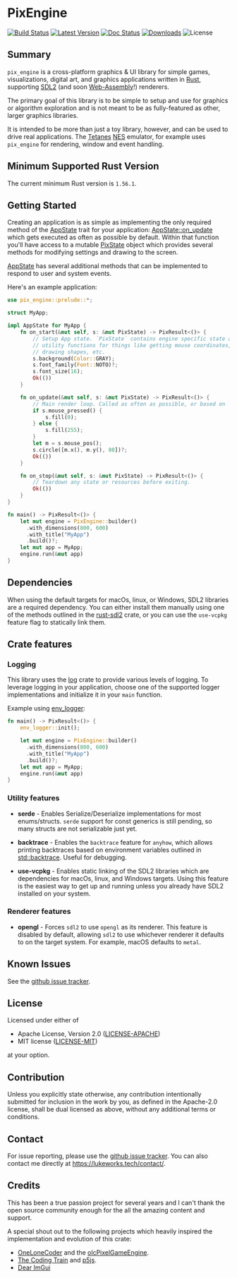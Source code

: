 # PixEngine

[![Build Status]][build] [![Latest Version]][crates.io] [![Doc Status]][docs] [![Downloads]][crates.io] ![License]

[Build Status]: https://img.shields.io/github/workflow/status/lukexor/pix-engine/CI?style=plastic
[build]: https://github.com/lukexor/pix-engine/actions/workflows/ci.yml
[Latest Version]: https://img.shields.io/crates/v/pix-engine?style=plastic
[crates.io]: https://crates.io/crates/pix-engine
[Doc Status]: https://img.shields.io/docsrs/pix-engine?style=plastic
[docs]: https://docs.rs/pix-engine/
[Downloads]: https://img.shields.io/crates/d/pix-engine?style=plastic
[License]: https://img.shields.io/crates/l/pix-engine?style=plastic

## Summary

`pix_engine` is a cross-platform graphics & UI library for simple games,
visualizations, digital art, and graphics applications written in [Rust][],
supporting [SDL2][] (and soon [Web-Assembly][WASM]!) renderers.

The primary goal of this library is to be simple to setup and use for graphics
or algorithm exploration and is not meant to be as fully-featured as other,
larger graphics libraries.

It is intended to be more than just a toy library, however, and can be used to
drive real applications. The [Tetanes][] [NES][] emulator, for example uses
`pix_engine` for rendering, window and event handling.

## Minimum Supported Rust Version

The current minimum Rust version is `1.56.1`.

## Getting Started

Creating an application is as simple as implementing the only required method of
the [AppState] trait for your application: [AppState::on_update] which gets
executed as often as possible by default. Within that function you'll have
access to a mutable [PixState] object which provides several methods for
modifying settings and drawing to the screen.

[AppState] has several additional methods that can be implemented to respond to
user and system events.

Here's an example application:

```rust no_run
use pix_engine::prelude::*;

struct MyApp;

impl AppState for MyApp {
    fn on_start(&mut self, s: &mut PixState) -> PixResult<()> {
        // Setup App state. `PixState` contains engine specific state and
        // utility functions for things like getting mouse coordinates,
        // drawing shapes, etc.
        s.background(Color::GRAY);
        s.font_family(Font::NOTO)?;
        s.font_size(16);
        Ok(())
    }

    fn on_update(&mut self, s: &mut PixState) -> PixResult<()> {
        // Main render loop. Called as often as possible, or based on `target frame rate`.
        if s.mouse_pressed() {
            s.fill(0);
        } else {
            s.fill(255);
        }
        let m = s.mouse_pos();
        s.circle([m.x(), m.y(), 80])?;
        Ok(())
    }

    fn on_stop(&mut self, s: &mut PixState) -> PixResult<()> {
        // Teardown any state or resources before exiting.
        Ok(())
    }
}

fn main() -> PixResult<()> {
    let mut engine = PixEngine::builder()
      .with_dimensions(800, 600)
      .with_title("MyApp")
      .build()?;
    let mut app = MyApp;
    engine.run(&mut app)
}
```

## Dependencies

When using the default targets for macOs, linux, or Windows, SDL2 libraries are
a required dependency. You can either install them manually using one of the
methods outlined in the [rust-sdl2][] crate, or you can use the `use-vcpkg`
feature flag to statically link them.

## Crate features

### Logging

This library uses the [log](https://crates.io/crates/log) crate to provide
various levels of logging. To leverage logging in your application, choose one
of the supported logger implementations and initialize it in your `main`
function.

Example using [env_logger](https://crates.io/crates/env_logger):

```rust ignore
fn main() -> PixResult<()> {
    env_logger::init();

    let mut engine = PixEngine::builder()
      .with_dimensions(800, 600)
      .with_title("MyApp")
      .build()?;
    let mut app = MyApp;
    engine.run(&mut app)
}
```

### Utility features

* **serde** -
  Enables Serialize/Deserialize implementations for most enums/structs. `serde`
  support for const generics is still pending, so many structs are not
  serializable just yet.

* **backtrace** -
  Enables the `backtrace` feature for `anyhow`, which allows printing backtraces
  based on environment variables outlined in [std::backtrace][]. Useful for
  debugging.

* **use-vcpkg** -
  Enables static linking of the SDL2 libraries which are dependencies for macOs,
  linux, and Windows targets. Using this feature is the easiest way to get up
  and running unless you already have SDL2 installed on your system.

### Renderer features

* **opengl** -
  Forces `sdl2` to use `opengl` as its renderer. This feature is disabled by
  default, allowing `sdl2` to use whichever renderer it defaults to on the
  target system. For example, macOS defaults to `metal`.

## Known Issues

See the [github issue tracker][].

## License

Licensed under either of

 * Apache License, Version 2.0 ([LICENSE-APACHE][])
 * MIT license ([LICENSE-MIT][])

at your option.

## Contribution

Unless you explicitly state otherwise, any contribution intentionally submitted
for inclusion in the work by you, as defined in the Apache-2.0 license, shall be
dual licensed as above, without any additional terms or conditions.

## Contact

For issue reporting, please use the [github issue tracker][]. You can also
contact me directly at <https://lukeworks.tech/contact/>.

## Credits

This has been a true passion project for several years and I can't thank the
open source community enough for the all the amazing content and support.

A special shout out to the following projects which heavily inspired the
implementation and evolution of this crate:

  * [OneLoneCoder][] and the [olcPixelGameEngine][].
  * [The Coding Train][] and [p5js][].
  * [Dear ImGui][]

[Rust]: https://www.rust-lang.org/
[SDL2]: https://crates.io/crates/sdl2/
[rust-sdl2]: https://github.com/Rust-SDL2/rust-sdl2#sdl20-development-libraries
[WASM]: https://www.rust-lang.org/what/wasm
[Tetanes]: https://crates.io/crates/tetanes
[NES]: https://en.wikipedia.org/wiki/Nintendo_Entertainment_System
[AppState]: crate::prelude::AppState
[AppState::on_update]: crate::prelude::AppState::on_update
[PixState]: crate::prelude::PixState
[std::backtrace]: https://doc.rust-lang.org/std/backtrace/index.html#environment-variables
[github issue tracker]: https://github.com/lukexor/pix-engine/issues
[LICENSE-APACHE]: http://www.apache.org/licenses/LICENSE-2.0
[LICENSE-MIT]: http://opensource.org/licenses/MIT
[OneLoneCoder]: https://github.com/OneLoneCoder/
[olcPixelGameEngine]: https://github.com/OneLoneCoder/olcPixelGameEngine
[The Coding Train]: https://www.youtube.com/channel/UCvjgXvBlbQiydffZU7m1_aw
[p5js]: https://p5js.org/
[Dear ImGui]: https://github.com/ocornut/imgui
